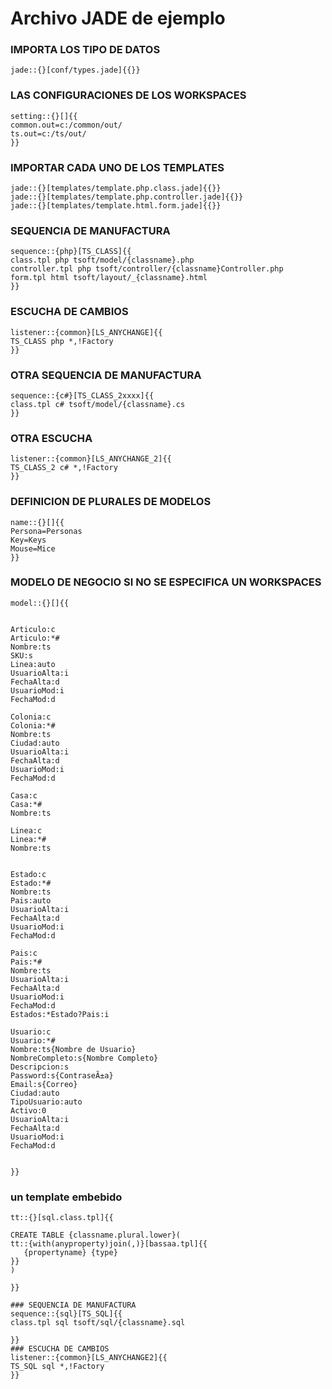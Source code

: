 # Archivo JADE de ejemplo

### IMPORTA LOS TIPO DE DATOS 

```jade
jade::{}[conf/types.jade]{{}}
```
### LAS CONFIGURACIONES DE LOS WORKSPACES
```jade
setting::{}[]{{
common.out=c:/common/out/
ts.out=c:/ts/out/
}}
```
### IMPORTAR CADA UNO DE LOS TEMPLATES 
```jade
jade::{}[templates/template.php.class.jade]{{}}
jade::{}[templates/template.php.controller.jade]{{}}
jade::{}[templates/template.html.form.jade]{{}}
```

### SEQUENCIA DE MANUFACTURA
```jade
sequence::{php}[TS_CLASS]{{
class.tpl php tsoft/model/{classname}.php
controller.tpl php tsoft/controller/{classname}Controller.php
form.tpl html tsoft/layout/_{classname}.html
}}
```

### ESCUCHA DE CAMBIOS 
```jade
listener::{common}[LS_ANYCHANGE]{{
TS_CLASS php *,!Factory
}}
```

### OTRA SEQUENCIA DE MANUFACTURA
```jade
sequence::{c#}[TS_CLASS_2xxxx]{{
class.tpl c# tsoft/model/{classname}.cs
}}
```
### OTRA ESCUCHA
```jade
listener::{common}[LS_ANYCHANGE_2]{{
TS_CLASS_2 c# *,!Factory
}}
```

### DEFINICION DE PLURALES DE MODELOS
```jade
name::{}[]{{
Persona=Personas
Key=Keys
Mouse=Mice
}}
```


### MODELO DE NEGOCIO SI NO SE ESPECIFICA UN WORKSPACES

```jade
model::{}[]{{


Articulo:c
Articulo:*#
Nombre:ts
SKU:s
Linea:auto
UsuarioAlta:i
FechaAlta:d
UsuarioMod:i
FechaMod:d

Colonia:c
Colonia:*#
Nombre:ts
Ciudad:auto
UsuarioAlta:i
FechaAlta:d
UsuarioMod:i
FechaMod:d

Casa:c
Casa:*#
Nombre:ts

Linea:c
Linea:*#
Nombre:ts


Estado:c
Estado:*#
Nombre:ts
Pais:auto
UsuarioAlta:i
FechaAlta:d
UsuarioMod:i
FechaMod:d 

Pais:c
Pais:*#
Nombre:ts
UsuarioAlta:i
FechaAlta:d
UsuarioMod:i
FechaMod:d
Estados:*Estado?Pais:i

Usuario:c
Usuario:*#
Nombre:ts{Nombre de Usuario}
NombreCompleto:s{Nombre Completo}
Descripcion:s
Password:s{ContraseÃ±a}
Email:s{Correo}
Ciudad:auto
TipoUsuario:auto
Activo:0
UsuarioAlta:i
FechaAlta:d
UsuarioMod:i
FechaMod:d


}}
```

### un template embebido
```jade
tt::{}[sql.class.tpl]{{

CREATE TABLE {classname.plural.lower}(
tt::{with(anyproperty)join(,)}[bassaa.tpl]{{
   {propertyname} {type}
}}
)

}}
```
```jade
### SEQUENCIA DE MANUFACTURA
sequence::{sql}[TS_SQL]{{
class.tpl sql tsoft/sql/{classname}.sql

}}
### ESCUCHA DE CAMBIOS 
listener::{common}[LS_ANYCHANGE2]{{
TS_SQL sql *,!Factory
}}

```











